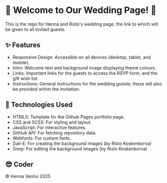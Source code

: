 # :purple_heart: Welcome to Our Wedding Page! :purple_heart:

This is the repo for Henna and Risto's wedding page, the link to which will be given to all invited guests. 


## :sparkles: Features
- Responsive Design: Accessible on all devices (desktop, tablet, and mobile).
- Intro: Welcome text and background image displaying theme colours.
- Links: Important links for the guests to access the RSVP form, and the gift wish list.
- Instructions: General instructions for the wedding guests; these will also be provided within the invitation.


## :wrench: Technologies Used
- HTML5: Template for the Github Pages portfolio page.
- CSS and SCSS: For styling and layout.
- JavaScript: For interactive features.
- GitHub API: For fetching repository data.
- Webfonts: For custom fonts.
- Dall-E: For creating the background images (by Risto Koskenkorva)
- Gimp: For editing the background images (by Risto Koskenkorva)


## :sunglasses: Coder 

:copyright: Henna Venho 2025